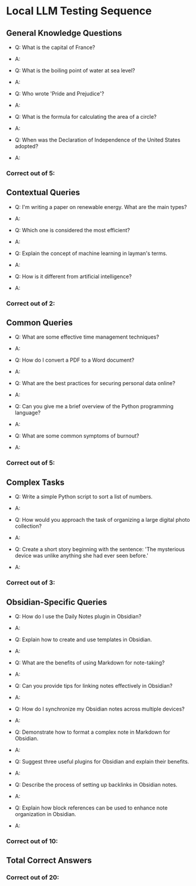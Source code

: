 # Local LLM Testing Sequence

## General Knowledge Questions
- Q: What is the capital of France?
- A:

- Q: What is the boiling point of water at sea level?
- A:

- Q: Who wrote 'Pride and Prejudice'?
- A:

- Q: What is the formula for calculating the area of a circle?
- A:

- Q: When was the Declaration of Independence of the United States adopted?
- A:

### Correct out of 5:

## Contextual Queries
- Q: I'm writing a paper on renewable energy. What are the main types?
- A:

- Q: Which one is considered the most efficient?
- A:

- Q: Explain the concept of machine learning in layman's terms.
- A:

- Q: How is it different from artificial intelligence?
- A:

### Correct out of 2:

## Common Queries
- Q: What are some effective time management techniques?
- A:

- Q: How do I convert a PDF to a Word document?
- A:

- Q: What are the best practices for securing personal data online?
- A:

- Q: Can you give me a brief overview of the Python programming language?
- A:

- Q: What are some common symptoms of burnout?
- A:

### Correct out of 5:

## Complex Tasks
- Q: Write a simple Python script to sort a list of numbers.
- A:

- Q: How would you approach the task of organizing a large digital photo collection?
- A:

- Q: Create a short story beginning with the sentence: 'The mysterious device was unlike anything she had ever seen before.'
- A:

### Correct out of 3:

## Obsidian-Specific Queries
- Q: How do I use the Daily Notes plugin in Obsidian?
- A:

- Q: Explain how to create and use templates in Obsidian.
- A:

- Q: What are the benefits of using Markdown for note-taking?
- A:

- Q: Can you provide tips for linking notes effectively in Obsidian?
- A:

- Q: How do I synchronize my Obsidian notes across multiple devices?
- A:

- Q: Demonstrate how to format a complex note in Markdown for Obsidian.
- A:

- Q: Suggest three useful plugins for Obsidian and explain their benefits.
- A:

- Q: Describe the process of setting up backlinks in Obsidian notes.
- A:

- Q: Explain how block references can be used to enhance note organization in Obsidian.
- A:

### Correct out of 10:

## Total Correct Answers
### Correct out of 20:
